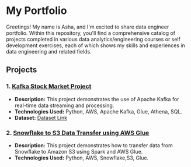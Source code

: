 # My Portfolio
Greetings! My name is Asha, and I'm excited to share data engineer portfolio. Within this repository, you'll find a comprehensive catalog of projects completed in various data analytics/engineering courses or self development exercises, each of which shows my skills and experiences in data engineering and related fields.

## Projects

### 1. [Kafka Stock Market Project](https://github.com/YourUsername/YourProjectRepo)
- **Description:** This project demonstrates the use of Apache Kafka for real-time data streaming and processing.
- **Technologies Used:** Python, AWS, Apache Kafka, Glue, Athena, SQL.
- **Dataset:** [Dataset Link](https://github.com/AshaRavilla/stock-market-kafka-data-engineering-project/blob/main/indexProcessed.csv)

### 2. [Snowflake to S3 Data Transfer using AWS Glue](https://github.com/AshaRavilla/snowflake-to-s3-data-transfer)
- **Description:** This project demonstrates how to transfer data from Snowflake to Amazon S3 using Spark and AWS Glue.
- **Technologies Used:** Python, AWS, Snowflake,S3, Glue.


<!-- ## About Me
A brief introduction about yourself, your skills, experiences, and what you are passionate about.-->



